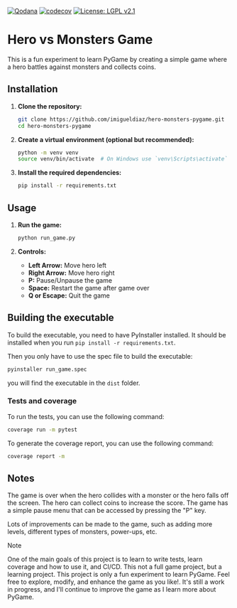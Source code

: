[![Qodana](https://github.com/imigueldiaz/hero-monsters-pygame/actions/workflows/qodana_code_quality.yml/badge.svg)](https://github.com/imigueldiaz/hero-monsters-pygame/actions/workflows/qodana_code_quality.yml) [![codecov](https://codecov.io/gh/imigueldiaz/hero-monsters-pygame/branch/main/graph/badge.svg?token=N12769YZRI)](https://codecov.io/gh/imigueldiaz/hero-monsters-pygame) [![License: LGPL v2.1](https://img.shields.io/badge/license-LGPL--2.1-blue.svg)](https://www.gnu.org/licenses/old-licenses/lgpl-2.1.html)


# Hero vs Monsters Game

This is a fun experiment to learn PyGame by creating a simple game where a hero battles against monsters and collects coins.

## Installation

1. **Clone the repository:**
    ```sh
    git clone https://github.com/imigueldiaz/hero-monsters-pygame.git
    cd hero-monsters-pygame
    ```

2. **Create a virtual environment (optional but recommended):**
    ```sh
    python -m venv venv
    source venv/bin/activate  # On Windows use `venv\Scripts\activate`
    ```

3. **Install the required dependencies:**
    ```sh
    pip install -r requirements.txt
    ```

## Usage

1. **Run the game:**
    ```sh
    python run_game.py
    ```

2. **Controls:**
    - **Left Arrow:** Move hero left
    - **Right Arrow:** Move hero right
    - **P:** Pause/Unpause the game
    - **Space:** Restart the game after game over
    - **Q or Escape:** Quit the game

## Building the executable
To build the executable, you need to have PyInstaller installed. It should be installed when you run `pip install -r requirements.txt`.

Then you only have to use the spec file to build the executable:
```sh
pyinstaller run_game.spec
```
you will find the executable in the `dist` folder.

### Tests and coverage
To run the tests, you can use the following command:
```sh
coverage run -m pytest
```
To generate the coverage report, you can use the following command:
```sh
coverage report -m
``` 

## Notes

The game is over when the hero collides with a monster or the hero falls off the screen. The hero can collect coins to increase the score. The game has a simple pause menu that can be accessed by pressing the "P" key.

Lots of improvements can be made to the game, such as adding more levels, different types of monsters, power-ups, etc.


> [!NOTE]
> One of the main goals of this project is to learn to write tests, learn coverage and how to use it, and CI/CD. This not a full game project, but a learning project. This project is only a fun experiment to learn PyGame. Feel free to explore, modify, and enhance the game as you like!. It's still a work in progress, and I'll continue to improve the game as I learn more about PyGame.






